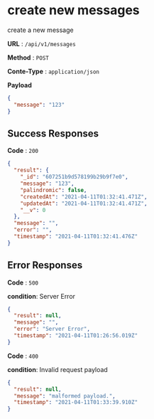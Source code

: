 # create new messages

create a new message

**URL** : `/api/v1/messages`

**Method** : `POST`

**Conte-Type** : `application/json`

**Payload** 
```json
{
  "message": "123"
}
```
    

## Success Responses

**Code** : `200`

```json
{
  "result": {
    "_id": "607251b9d578199b29b9f7e0",
    "message": "123",
    "palindromic": false,
    "createdAt": "2021-04-11T01:32:41.471Z",
    "updatedAt": "2021-04-11T01:32:41.471Z",
    "__v": 0
  },
  "message": "",
  "error": "",
  "timestamp": "2021-04-11T01:32:41.476Z"
}
```

## Error Responses

**Code** : `500`

**condition**: Server Error
```json
{
  "result": null,
  "message": "",
  "error": "Server Error",
  "timestamp": "2021-04-11T01:26:56.019Z"
}
```

**Code** : `400`  

**condition**: Invalid request payload
```json
{
  "result": null,
  "message": "malformed payload.",
  "timestamp": "2021-04-11T01:33:39.910Z"
}
```
